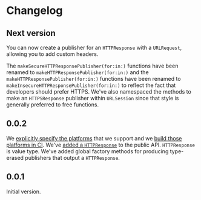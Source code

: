# Changelog

## Next version

You can now create a publisher for an `HTTPResponse` with a `URLRequest`, allowing you to add custom headers.

The `makeSecureHTTPResponsePublisher(for:in:)` functions have been renamed to `makeHTTPResponsePublisher(for:in:)` and the `makeHTTPResponsePublisher(for:in:)` functions have been renamed to `makeInsecureHTTPResponsePublisher(for:in:)` to reflect the fact that developers should prefer HTTPS. We've also namespaced the methods to make an `HTTPSResponse` publisher within `URLSession` since that style is generally preferred to free functions.

## 0.0.2

We [explicitly specify the platforms](https://github.com/bachand/BachandNetworking/pull/3) that we support and we [build those platforms in
CI](https://github.com/bachand/BachandNetworking/pull/5). We've [added a `HTTPResponse`](https://github.com/bachand/BachandNetworking/pull/6) to
the public API. `HTTPResponse` is value type. We've added global factory methods for producing type-erased publishers that output a `HTTPResponse`.

## 0.0.1

Initial version.
